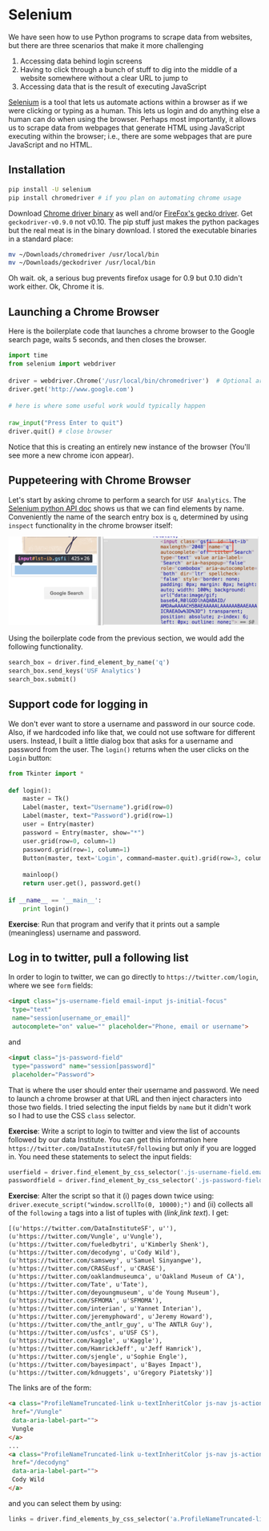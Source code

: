 # Selenium 

We have seen how to use Python programs to scrape data from websites, but there are three scenarios that make it more challenging

1. Accessing data behind login screens
2.  Having to click through a bunch of stuff to dig into the middle of a website somewhere without a clear URL to jump to
3. Accessing data that is the result of executing JavaScript

[Selenium](http://www.seleniumhq.org/) is a tool that lets us automate actions within a browser as if we were clicking or typing as a human. This lets us login and do anything else a human can do when using the browser. Perhaps most importantly, it allows us to scrape data from webpages that generate HTML using JavaScript executing within the browser; i.e., there are some webpages that are pure JavaScript and no HTML.

## Installation

```bash
pip install -U selenium
pip install chromedriver # if you plan on automating chrome usage
```

Download [Chrome driver binary](https://sites.google.com/a/chromium.org/chromedriver/downloads) as well and/or [FireFox's gecko driver](https://github.com/mozilla/geckodriver/releases). Get `geckodriver-v0.9.0` not v0.10. The pip stuff just makes the python packages but the real meat is in the binary download. I stored the executable binaries in a standard place:

```bash
mv ~/Downloads/chromedriver /usr/local/bin
mv ~/Downloads/geckodriver /usr/local/bin
```

Oh wait. ok, a serious bug prevents firefox usage for 0.9 but 0.10 didn't work either. Ok, Chrome it is. 

## Launching a Chrome Browser

Here is the boilerplate code that launches a chrome browser to the Google search page, waits 5 seconds, and then closes the browser.

```python
import time
from selenium import webdriver

driver = webdriver.Chrome('/usr/local/bin/chromedriver')  # Optional argument, if not specified will search path.
driver.get('http://www.google.com')

# here is where some useful work would typically happen

raw_input("Press Enter to quit")
driver.quit() # close browser
```

Notice that this is creating an entirely new instance of the browser (You'll see more a new chrome icon appear).

## Puppeteering with Chrome Browser

Let's start by asking chrome to perform a search for `USF Analytics`. The
[Selenium python API doc](http://selenium-python.readthedocs.io/locating-elements.html#locating-elements) shows us that we can find elements by name. Conveniently the name of the search entry box is `q`, determined by using `inspect` functionality in the chrome browser itself:

<img src=figures/google-searchbox.png width=500>

Using the boilerplate code from the previous section, we would add the following functionality.

```python
search_box = driver.find_element_by_name('q')
search_box.send_keys('USF Analytics')
search_box.submit()
```

## Support code for logging in

We don't ever want to store a username and password in our source code. Also, if we hardcoded info like that, we could not use software for different users. Instead, I built a little dialog box that asks for a username and password from the user. The `login()` returns when the user clicks on the `Login` button:

```python
from Tkinter import *

def login():
    master = Tk()
    Label(master, text="Username").grid(row=0)
    Label(master, text="Password").grid(row=1)
    user = Entry(master)
    password = Entry(master, show="*")
    user.grid(row=0, column=1)
    password.grid(row=1, column=1)
    Button(master, text='Login', command=master.quit).grid(row=3, column=0, sticky=W, pady=4)
    
    mainloop()
    return user.get(), password.get()

if __name__ == '__main__':
    print login()
```

**Exercise**: Run that program and verify that it prints out a sample (meaningless) username and password.
 
## Log in to twitter, pull a following list

 In order to login to twitter, we can go directly to `https://twitter.com/login`, where we see `form` fields:

```html
<input class="js-username-field email-input js-initial-focus"
 type="text"
 name="session[username_or_email]"
 autocomplete="on" value="" placeholder="Phone, email or username">
```

and

```html
<input class="js-password-field"
 type="password" name="session[password]"
 placeholder="Password">
```

That is where the user should enter their username and password. We need to launch a chrome browser at that URL and then inject characters into those two fields.  I tried selecting the input fields by `name` but it didn't work so I had to use the CSS `class` selector.

**Exercise**:  Write a script to login to twitter and view the list of accounts followed by our data Institute. You can get this information here `https://twitter.com/DataInstituteSF/following` but only if you are logged in. You need these statements to select the input fields:

```python
userfield = driver.find_element_by_css_selector('.js-username-field.email-input.js-initial-focus')
passwordfield = driver.find_element_by_css_selector('.js-password-field')
```

**Exercise**:  Alter the script so that it (i) pages down twice using: `driver.execute_script("window.scrollTo(0, 10000);")` and (ii) collects all of the `following` `a` tags into a list of tuples with (*link*,*link text*). I get:

```
[(u'https://twitter.com/DataInstituteSF', u''), 
(u'https://twitter.com/Vungle', u'Vungle'),
(u'https://twitter.com/fueledbytri', u'Kimberly Shenk'),
(u'https://twitter.com/decodyng', u'Cody Wild'),
(u'https://twitter.com/samswey', u'Samuel Sinyangwe'),
(u'https://twitter.com/CRASEusf', u'CRASE'),
(u'https://twitter.com/oaklandmuseumca', u'Oakland Museum of CA'),
(u'https://twitter.com/Tate', u'Tate'), 
(u'https://twitter.com/deyoungmuseum', u'de Young Museum'),
(u'https://twitter.com/SFMOMA', u'SFMOMA'),
(u'https://twitter.com/interian', u'Yannet Interian'),
(u'https://twitter.com/jeremyphoward', u'Jeremy Howard'),
(u'https://twitter.com/the_antlr_guy', u'The ANTLR Guy'),
(u'https://twitter.com/usfcs', u'USF CS'),
(u'https://twitter.com/kaggle', u'Kaggle'),
(u'https://twitter.com/HamrickJeff', u'Jeff Hamrick'),
(u'https://twitter.com/sjengle', u'Sophie Engle'),
(u'https://twitter.com/bayesimpact', u'Bayes Impact'),
(u'https://twitter.com/kdnuggets', u'Gregory Piatetsky')]
```

The links are of the form:
 
```html
<a class="ProfileNameTruncated-link u-textInheritColor js-nav js-action-profile-name"
 href="/Vungle"
 data-aria-label-part="">
 Vungle
</a>
...
<a class="ProfileNameTruncated-link u-textInheritColor js-nav js-action-profile-name"
 href="/decodyng"
 data-aria-label-part="">
 Cody Wild
</a>
```    

and you can select them by using:
 
```python
links = driver.find_elements_by_css_selector('a.ProfileNameTruncated-link')
```
